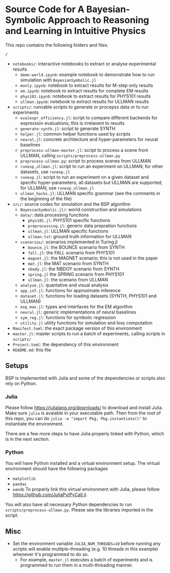 # Source Code for A Bayesian-Symbolic Approach to Reasoning and Learning in Intuitive Physics

This repo contains the following folders and files.

`/`
- `notebooks/`: interactive notebooks to extract or analyse experimental results
    - `demo-world.ipynb`: example notebook to demonstrate how to run simulation with `BayesianSymbolic.jl`
    - `monly.ipynb`: notebook to extract results for M-step only results
    - `em.ipynb`: notebook to extract results for complete EM results
    - `phys101.ipynb`: notebook to extract results for PHYS101 results
    - `ullman.ipynb`: notebook to extract results for ULLMAN results
- `scripts/`: runnable scripts to generate or procepss data or to run experiments
    - `evalexpr_efficiency.jl`: script to compare different backends for expression evaluations; this is irrelavent to results
    - `generate-synth.jl`: script to generate SYNTH
    - `helper.jl`: common helper functions used by scripts
    - `neural.jl`: concrete architecture and hyper-parameters for neural baselines
    - `preprocess-ullman-master.jl`: script to process a scene from ULLMAN, calling `scripts/preprocess-ullman.py`
    - `preprocess-ullman.py`: script to process scenes from ULLMAN
    - `runexp_ullman.jl`: script to run an experiment on ULLMAN; for other datasets, use `runexp.jl`
    - `runexp.jl`: script to run an experiment on a given dataset and specific hyper-parameters; all datasets but ULLMAN are supported; for ULLMAN, use `runexp_ullman.jl`
    - `ullman_hacks.jl`: ULLMAN specific grammar (see the comments in the beginning of the file)
- `src/`: source codes for simulation and the BSP algorithm
    - `BayesianSymbolic.jl/`: world construction and simulations
    - `data/`: data processing functions
        - `phys101.jl`: PHYS101 specific functions
        - `preprocessing.jl`: generic data prepration functions
        - `ullman.jl`: ULLMAN specific functions
        - `ullman.txt`: ground truth information for ULLMAN
    - `scenarios/`: scenarios implemented in Turing.jl
        - `bounce.jl`: the BOUNCE scenario from SYNTH
        - `fall.jl`: the FALL scenario from PHYS101
        - `magnet.jl`: the MAGNET scenario; this is not used in the paper
        - `mat.jl`: the MAT scenario from SYNTH
        - `nbody.jl`: the NBDOY scenario from SYNTH
        - `spring.jl` the SPRING scenario from PHYS101
        - `ullman.jl`: the scenario from ULLMAN
    - `analyse.jl`: quantative and visual analysis
    - `app_inf.jl`: functions for approximate inference
    - `dataset.jl`: functions for loading datasets (SYNTH, PHYS101 and ULLMAN)
    - `exp_max.jl`: types and interfaces for the EM algorithm
    - `neural.jl`: generic implementations of neural baselines
    - `sym_reg.jl`: functions for symbolic regression
    - `utility.jl` utility functions for simulation and loss computation
- `Manifest.toml`: the exact package version of this environment
- `master.jl`: master scripts to run a batch of experiments, calling scripts in `scripts/`
- `Project.toml`: the dependency of this environment
- `README.md`: this file

## Setups

BSP is implemented with Julia and some of the dependencies or scripts also rely on Python.

### Julia

Please follow https://julialang.org/downloads/ to download and install Julia.
Make sure `julia` is avaiable in your executable path.
Then from the root of this repo, you can do `julia -e "import Pkg; Pkg.instantiate()"` to instantiate the environment.

There are a few more steps to have Julia properly linked with Python, which is in the next section.

### Python

You will have Python installed and a virtual environment setup.
The virtual environment should have the following packages
- `matplotlib`
- `pandas`
- `wandb`
To properly link this virtual environment with Julia, please follow https://github.com/JuliaPy/PyCall.jl.

You will also have all necessary Python dependencies to run `scripts/preprocess-ullman.py`.
Please see the libraries imported in the script.

## Misc

- Set the environment variable `JULIA_NUM_THREADS=10` before running any scripts will enable multiple-threading (e.g. 10 threads in this example) whenever it's programmed to do so.
    - For example, `master.jl` executes a batch of experiments and is programmed to run them in a multi-threading manner.


